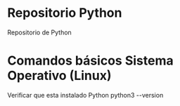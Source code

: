 # Repositorio Python
Repositorio de Python

# Comandos básicos Sistema Operativo (Linux)
Verificar que esta instalado Python
  python3 --version



